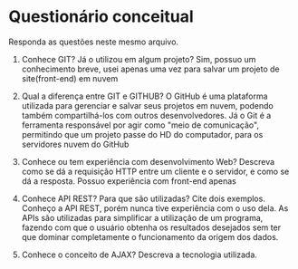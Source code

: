 # Questionário conceitual

Responda as questões neste mesmo arquivo.

1. Conhece GIT? Já o utilizou em algum projeto?
Sim, possuo um conhecimento breve, usei apenas uma vez para salvar um projeto de site(front-end) em nuvem

2. Qual a diferença entre GIT e GITHUB?
O GitHub é uma plataforma utilizada para gerenciar e salvar seus projetos em nuvem, podendo também compartilhá-los com outros desenvolvedores. Já o Git é a ferramenta responsável por agir como "meio de comunicação", permitindo que um projeto passe do HD do computador, para os servidores nuvem do GitHub

3. Conhece ou tem experiência com desenvolvimento Web? Descreva como se dá a requisição HTTP entre um cliente e o servidor, e como se dá a resposta.
Possuo experiência com front-end apenas

4. Conhece API REST? Para que são utilizadas? Cite dois exemplos.
Conheço a API REST, porém nunca tive experiência com o uso dela. As APIs são utilizadas para simplificar a utilização de um programa, fazendo com que o usuário obtenha os resultados desejados sem ter que dominar completamente o funcionamento da origem dos dados. 

5. Conhece o conceito de AJAX? Descreva a tecnologia utilizada.
